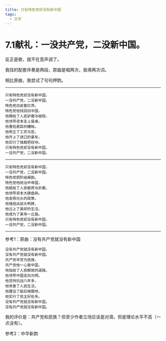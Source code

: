 ```yaml
---
title: 只有特色党却没有新中国
tags:
  - 文学
---
```

# 7.1献礼：一没共产党，二没新中国。


<script setup>
import MidiPlayer from './MidiPlayer.vue';
</script>

<MidiPlayer MidiUrl="/midis/只有特色党却没有新中国.mid" SongTitle="只有特色党却没有新中国.mid" key="只有特色党却没有新中国" />


反正是歌，就不在意声调了。

我找的配套伴奏是两段，原曲是唱两次，我填两次词。

相比原曲，我尝试了句句押韵。

---

```text
只有特色党却没有新中国，
一没共产党，二没新中国。
特色党白皮套红壳。
特色党他找回旧中国，
他赐给了人民驴磨与枷锁，
他领导资本走上餐桌。
他重拾君臣的糟粕，
他修正了工农马哲，
他开上了进口的豪车，
他实行了独裁把权夺。
只有特色党却没有新中国，
一没共产党，二没新中国。
```

---

```text
只有特色党却没有新中国，
一没共产党，二没新中国。
特色党把阶级阉割。
特色党他统治中帝国，
他赋给了人民载荷与折磨，
他领导资本大肆盘剥。
他发扬光头的政策，
他强扭出鼠头鸭脖，
他过上了美好的生活，
他成为了美帝一丘貉。
只有特色党却没有新中国，
一没共产党，二没新中国。
```

---

参考1：原曲：没有共产党就没有新中国

```text
没有共产党就没有新中国，
没有共产党就没有新中国。
共产党辛劳为民族，
共产党他一心救中国，
他指给了人民解放的道路，
他领导中国走向光明。
他坚持抗战八年多，
他改善了人民生活，
他建设了敌后根据地，
他实行了民主好处多。
没有共产党就没有新中国，
没有共产党就没有新中国。
```

我的评价是：共产党和民族？但至少作者立场应该是对滴，但是理论水平不高（一点没有）。

参考2：中华新韵
